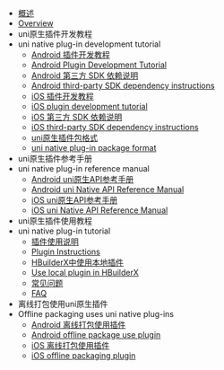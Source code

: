 * [概述](README.md)
* [Overview](README.md)
* uni原生插件开发教程
* uni native plug-in development tutorial
  * [Android 插件开发教程](course/android.md) 
  * [Android Plugin Development Tutorial](course/android.md)
  * [Android 第三方 SDK 依赖说明](/AppDocs/usemodule/androidModuleConfig/android_Library.md)
  * [Android third-party SDK dependency instructions](/AppDocs/usemodule/androidModuleConfig/android_Library.md)
  * [iOS 插件开发教程](course/ios.md)
  * [iOS plugin development tutorial](course/ios.md)
  * [iOS 第三方 SDK 依赖说明](/AppDocs/usemodule/iOSModuleConfig/dependentLibrary.md)
  * [iOS third-party SDK dependency instructions](/AppDocs/usemodule/iOSModuleConfig/dependentLibrary.md)
  * [uni原生插件包格式](course/package.md) 
  * [uni native plug-in package format](course/package.md)
* uni原生插件参考手册
* uni native plug-in reference manual
  * [Android uni原生API参考手册](API/android.md)
  * [Android uni Native API Reference Manual](API/android.md)
  * [iOS uni原生API参考手册](API/ios.md)
  * [iOS uni Native API Reference Manual](API/ios.md)
* uni原生插件使用教程
* uni native plug-in tutorial
  * [插件使用说明](use/use.md)
  * [Plugin Instructions](use/use.md)
  * [HBuilderX中使用本地插件](use/use_local_plugin.md)
  * [Use local plugin in HBuilderX](use/use_local_plugin.md)
  * [常见问题](use/faq.md)
  * [FAQ](use/faq.md)
* 离线打包使用uni原生插件
* Offline packaging uses uni native plug-ins
  * [Android 离线打包使用插件](offline_package/android.md) 
  * [Android offline package use plugin](offline_package/android.md)
  * [iOS 离线打包使用插件](offline_package/ios.md) 
  * [iOS offline packaging plugin](offline_package/ios.md)